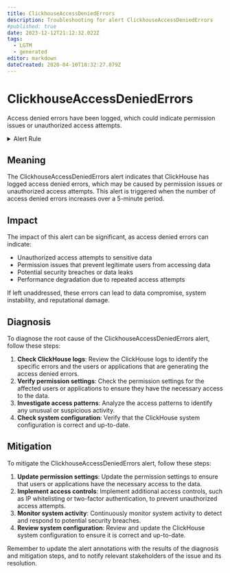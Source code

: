 ```yaml
---
title: ClickhouseAccessDeniedErrors
description: Troubleshooting for alert ClickhouseAccessDeniedErrors
#published: true
date: 2023-12-12T21:12:32.022Z
tags: 
  - LGTM
  - generated
editor: markdown
dateCreated: 2020-04-10T18:32:27.079Z
---
```


# ClickhouseAccessDeniedErrors

Access denied errors have been logged, which could indicate permission issues or unauthorized access attempts.

<details>
  <summary>Alert Rule</summary>

{{% rule "clickhouse/clickhouse-internal.yml" "ClickhouseAccessDeniedErrors" %}}

{{% comment %}}

```yaml
alert: ClickhouseAccessDeniedErrors
expr: increase(ClickHouseErrorMetric_RESOURCE_ACCESS_DENIED[5m]) > 0
for: 0m
labels:
    severity: info
annotations:
    summary: ClickHouse Access Denied Errors (instance {{ $labels.instance }})
    description: |-
        Access denied errors have been logged, which could indicate permission issues or unauthorized access attempts.
          VALUE = {{ $value }}
          LABELS = {{ $labels }}
    runbook: https://github.com/srerun/prometheus-alerts/blob/main/content/runbooks/clickhouse-internal/ClickhouseAccessDeniedErrors.md

```

{{% /comment %}}

</details>


## Meaning

The ClickhouseAccessDeniedErrors alert indicates that ClickHouse has logged access denied errors, which may be caused by permission issues or unauthorized access attempts. This alert is triggered when the number of access denied errors increases over a 5-minute period.

## Impact

The impact of this alert can be significant, as access denied errors can indicate:

* Unauthorized access attempts to sensitive data
* Permission issues that prevent legitimate users from accessing data
* Potential security breaches or data leaks
* Performance degradation due to repeated access attempts

If left unaddressed, these errors can lead to data compromise, system instability, and reputational damage.

## Diagnosis

To diagnose the root cause of the ClickhouseAccessDeniedErrors alert, follow these steps:

1. **Check ClickHouse logs**: Review the ClickHouse logs to identify the specific errors and the users or applications that are generating the access denied errors.
2. **Verify permission settings**: Check the permission settings for the affected users or applications to ensure they have the necessary access to the data.
3. **Investigate access patterns**: Analyze the access patterns to identify any unusual or suspicious activity.
4. **Check system configuration**: Verify that the ClickHouse system configuration is correct and up-to-date.

## Mitigation

To mitigate the ClickhouseAccessDeniedErrors alert, follow these steps:

1. **Update permission settings**: Update the permission settings to ensure that users or applications have the necessary access to the data.
2. **Implement access controls**: Implement additional access controls, such as IP whitelisting or two-factor authentication, to prevent unauthorized access attempts.
3. **Monitor system activity**: Continuously monitor system activity to detect and respond to potential security breaches.
4. **Review system configuration**: Review and update the ClickHouse system configuration to ensure it is correct and up-to-date.

Remember to update the alert annotations with the results of the diagnosis and mitigation steps, and to notify relevant stakeholders of the issue and its resolution.